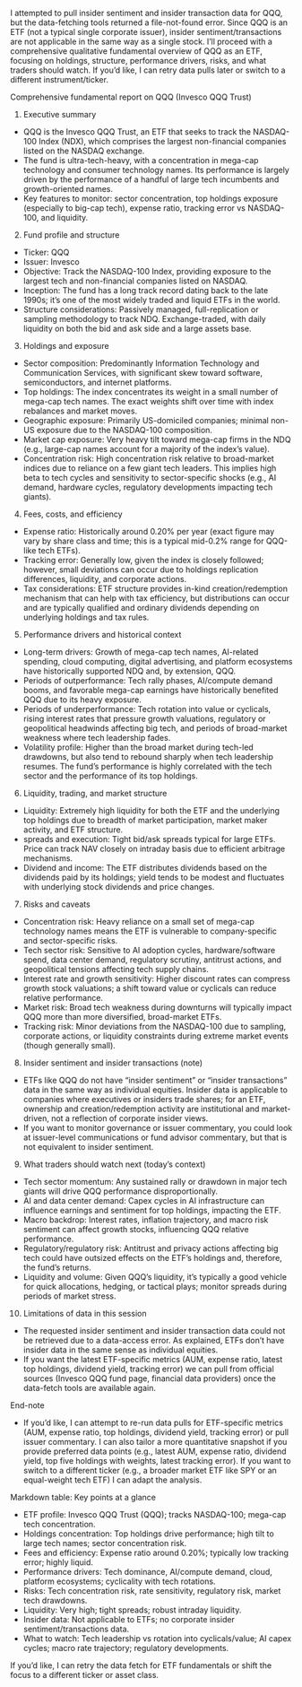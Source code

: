 I attempted to pull insider sentiment and insider transaction data for QQQ, but the data-fetching tools returned a file-not-found error. Since QQQ is an ETF (not a typical single corporate issuer), insider sentiment/transactions are not applicable in the same way as a single stock. I’ll proceed with a comprehensive qualitative fundamental overview of QQQ as an ETF, focusing on holdings, structure, performance drivers, risks, and what traders should watch. If you’d like, I can retry data pulls later or switch to a different instrument/ticker.

Comprehensive fundamental report on QQQ (Invesco QQQ Trust)

1) Executive summary
- QQQ is the Invesco QQQ Trust, an ETF that seeks to track the NASDAQ-100 Index (NDX), which comprises the largest non-financial companies listed on the NASDAQ exchange.
- The fund is ultra-tech-heavy, with a concentration in mega-cap technology and consumer technology names. Its performance is largely driven by the performance of a handful of large tech incumbents and growth-oriented names.
- Key features to monitor: sector concentration, top holdings exposure (especially to big-cap tech), expense ratio, tracking error vs NASDAQ-100, and liquidity.

2) Fund profile and structure
- Ticker: QQQ
- Issuer: Invesco
- Objective: Track the NASDAQ-100 Index, providing exposure to the largest tech and non-financial companies listed on NASDAQ.
- Inception: The fund has a long track record dating back to the late 1990s; it’s one of the most widely traded and liquid ETFs in the world.
- Structure considerations: Passively managed, full-replication or sampling methodology to track NDQ. Exchange-traded, with daily liquidity on both the bid and ask side and a large assets base.

3) Holdings and exposure
- Sector composition: Predominantly Information Technology and Communication Services, with significant skew toward software, semiconductors, and internet platforms.
- Top holdings: The index concentrates its weight in a small number of mega-cap tech names. The exact weights shift over time with index rebalances and market moves.
- Geographic exposure: Primarily US-domiciled companies; minimal non-US exposure due to the NASDAQ-100 composition.
- Market cap exposure: Very heavy tilt toward mega-cap firms in the NDQ (e.g., large-cap names account for a majority of the index’s value).
- Concentration risk: High concentration risk relative to broad-market indices due to reliance on a few giant tech leaders. This implies high beta to tech cycles and sensitivity to sector-specific shocks (e.g., AI demand, hardware cycles, regulatory developments impacting tech giants).

4) Fees, costs, and efficiency
- Expense ratio: Historically around 0.20% per year (exact figure may vary by share class and time; this is a typical mid-0.2% range for QQQ-like tech ETFs).
- Tracking error: Generally low, given the index is closely followed; however, small deviations can occur due to holdings replication differences, liquidity, and corporate actions.
- Tax considerations: ETF structure provides in-kind creation/redemption mechanism that can help with tax efficiency, but distributions can occur and are typically qualified and ordinary dividends depending on underlying holdings and tax rules.

5) Performance drivers and historical context
- Long-term drivers: Growth of mega-cap tech names, AI-related spending, cloud computing, digital advertising, and platform ecosystems have historically supported NDQ and, by extension, QQQ.
- Periods of outperformance: Tech rally phases, AI/compute demand booms, and favorable mega-cap earnings have historically benefited QQQ due to its heavy exposure.
- Periods of underperformance: Tech rotation into value or cyclicals, rising interest rates that pressure growth valuations, regulatory or geopolitical headwinds affecting big tech, and periods of broad-market weakness where tech leadership fades.
- Volatility profile: Higher than the broad market during tech-led drawdowns, but also tend to rebound sharply when tech leadership resumes. The fund’s performance is highly correlated with the tech sector and the performance of its top holdings.

6) Liquidity, trading, and market structure
- Liquidity: Extremely high liquidity for both the ETF and the underlying top holdings due to breadth of market participation, market maker activity, and ETF structure.
- spreads and execution: Tight bid/ask spreads typical for large ETFs. Price can track NAV closely on intraday basis due to efficient arbitrage mechanisms.
- Dividend and income: The ETF distributes dividends based on the dividends paid by its holdings; yield tends to be modest and fluctuates with underlying stock dividends and price changes.

7) Risks and caveats
- Concentration risk: Heavy reliance on a small set of mega-cap technology names means the ETF is vulnerable to company-specific and sector-specific risks.
- Tech sector risk: Sensitive to AI adoption cycles, hardware/software spend, data center demand, regulatory scrutiny, antitrust actions, and geopolitical tensions affecting tech supply chains.
- Interest rate and growth sensitivity: Higher discount rates can compress growth stock valuations; a shift toward value or cyclicals can reduce relative performance.
- Market risk: Broad tech weakness during downturns will typically impact QQQ more than more diversified, broad-market ETFs.
- Tracking risk: Minor deviations from the NASDAQ-100 due to sampling, corporate actions, or liquidity constraints during extreme market events (though generally small).

8) Insider sentiment and insider transactions (note)
- ETFs like QQQ do not have “insider sentiment” or “insider transactions” data in the same way as individual equities. Insider data is applicable to companies where executives or insiders trade shares; for an ETF, ownership and creation/redemption activity are institutional and market-driven, not a reflection of corporate insider views.
- If you want to monitor governance or issuer commentary, you could look at issuer-level communications or fund advisor commentary, but that is not equivalent to insider sentiment.

9) What traders should watch next (today’s context)
- Tech sector momentum: Any sustained rally or drawdown in major tech giants will drive QQQ performance disproportionally.
- AI and data center demand: Capex cycles in AI infrastructure can influence earnings and sentiment for top holdings, impacting the ETF.
- Macro backdrop: Interest rates, inflation trajectory, and macro risk sentiment can affect growth stocks, influencing QQQ relative performance.
- Regulatory/regulatory risk: Antitrust and privacy actions affecting big tech could have outsized effects on the ETF’s holdings and, therefore, the fund’s returns.
- Liquidity and volume: Given QQQ’s liquidity, it’s typically a good vehicle for quick allocations, hedging, or tactical plays; monitor spreads during periods of market stress.

10) Limitations of data in this session
- The requested insider sentiment and insider transaction data could not be retrieved due to a data-access error. As explained, ETFs don’t have insider data in the same sense as individual equities.
- If you want the latest ETF-specific metrics (AUM, expense ratio, latest top holdings, dividend yield, tracking error) we can pull from official sources (Invesco QQQ fund page, financial data providers) once the data-fetch tools are available again.

End-note
- If you’d like, I can attempt to re-run data pulls for ETF-specific metrics (AUM, expense ratio, top holdings, dividend yield, tracking error) or pull issuer commentary. I can also tailor a more quantitative snapshot if you provide preferred data points (e.g., latest AUM, expense ratio, dividend yield, top five holdings with weights, latest tracking error). If you want to switch to a different ticker (e.g., a broader market ETF like SPY or an equal-weight tech ETF) I can adapt the analysis.

Markdown table: Key points at a glance

- ETF profile: Invesco QQQ Trust (QQQ); tracks NASDAQ-100; mega-cap tech concentration.
- Holdings concentration: Top holdings drive performance; high tilt to large tech names; sector concentration risk.
- Fees and efficiency: Expense ratio around 0.20%; typically low tracking error; highly liquid.
- Performance drivers: Tech dominance, AI/compute demand, cloud, platform ecosystems; cyclicality with tech rotations.
- Risks: Tech concentration risk, rate sensitivity, regulatory risk, market tech drawdowns.
- Liquidity: Very high; tight spreads; robust intraday liquidity.
- Insider data: Not applicable to ETFs; no corporate insider sentiment/transactions data.
- What to watch: Tech leadership vs rotation into cyclicals/value; AI capex cycles; macro rate trajectory; regulatory developments.

If you’d like, I can retry the data fetch for ETF fundamentals or shift the focus to a different ticker or asset class.